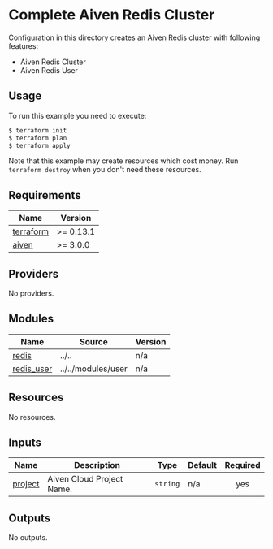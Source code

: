 # Complete Aiven Redis Cluster

Configuration in this directory creates an Aiven Redis cluster with following features:

- Aiven Redis Cluster
- Aiven Redis User

## Usage

To run this example you need to execute:

```bash
$ terraform init
$ terraform plan
$ terraform apply
```

Note that this example may create resources which cost money. Run `terraform destroy` when you don't need these resources.
<!-- BEGIN_TF_DOCS -->
## Requirements

| Name | Version |
|------|---------|
| <a name="requirement_terraform"></a> [terraform](#requirement\_terraform) | >= 0.13.1 |
| <a name="requirement_aiven"></a> [aiven](#requirement\_aiven) | >= 3.0.0 |

## Providers

No providers.

## Modules

| Name | Source | Version |
|------|--------|---------|
| <a name="module_redis"></a> [redis](#module\_redis) | ../.. | n/a |
| <a name="module_redis_user"></a> [redis\_user](#module\_redis\_user) | ../../modules/user | n/a |

## Resources

No resources.

## Inputs

| Name | Description | Type | Default | Required |
|------|-------------|------|---------|:--------:|
| <a name="input_project"></a> [project](#input\_project) | Aiven Cloud Project Name. | `string` | n/a | yes |

## Outputs

No outputs.
<!-- END_TF_DOCS -->